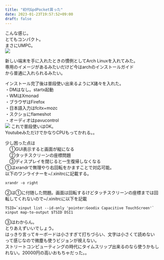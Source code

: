 ```yaml
---
title: "初代GpdPocket買った"
date: 2023-01-23T19:57:52+09:00
draft: false
---
```


こんな感じ。  
とてもコンパクト。  
まさにUMPC。  
![](/images/20230123/20230120_141150.jpg)

新しい端末を手に入れたときの慣例としてArch Linuxを入れてみた。  
専用のイメージがあるみたいだけど今はarchのインストールガイド  
から普通に入れられるみたい。

インストール完了後は普段使い出来るようにX諸々を入れた。  
・DMはなし。startx起動  
・WMはXmonad  
・ブラウザはFirefox  
・日本語入力はfcitx+mozc  
・スクショにflameshot  
・オーディオはpavucontrol  
![](/images/20230123/20230120_233428.jpg)
これで普段使いはOK。  
YoutubeみただけでかなりCPUもってかれる。。  

少し困った点は  
　①GUI表示すると画面が縦になる  
　②タッチスクリーンの座標問題  
　③ディスプレイを閉じると一生復帰しなくなる  
①はxrandrで無理やり右回転をかますことで対応可能。  
以下のワンライナーを~/.xinitrcに記載する。  
```
xrandr -o right
```
②は①に付随した問題。画面は回転するけどタッチスクリーンの座標までは回転してくれないので~/.xinitrcに以下を記載  
```
TSID=`xinput list --id-only 'pointer:Goodix Capacitive TouchScreen'`
xinput map-to-output $TSID DSI1
```
③はわからん。  
とりあえずいいでしょう。    
はっきり言ってキーボードは小さすぎて打ちづらい、文字は小さくて読めない
って感じなので微塵も使うビジョンが視えない。  
ストリートコンピューティングの時代にタイムスリップ出来るのなら使うかもしれない。20000円の高いおもちゃだった。。

